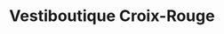 ---
title: "Vestiboutique Croix-Rouge"
url: /bar-le-duc/vestiboutique-croix-rouge/
shop: vêtements
---